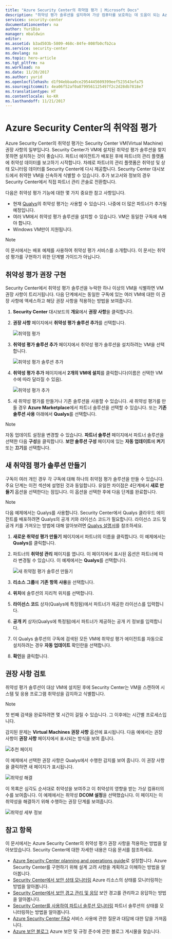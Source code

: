 ```yaml
---
title: "Azure Security Center의 취약점 평가 | Microsoft Docs"
description: "취약성 평가 솔루션을 설치하여 가상 컴퓨터를 보호하는 데 도움이 되는 Azure Security Center의 권장 사항을 가져옵니다."
services: security-center
documentationcenter: na
author: YuriDio
manager: mbaldwin
editor: 
ms.assetid: b3ad503b-5809-468c-84fe-808fb0cfb2ca
ms.service: security-center
ms.devlang: na
ms.topic: hero-article
ms.tgt_pltfrm: na
ms.workload: na
ms.date: 11/20/2017
ms.author: yurid
ms.openlocfilehash: d1f94ebbaa0ce2954445609399eef523543efa75
ms.sourcegitcommit: 4ea06f52af0a8799561125497f2c2d28db7818e7
ms.translationtype: HT
ms.contentlocale: ko-KR
ms.lasthandoff: 11/21/2017
---
```

# <a name="vulnerability-assessment-in-azure-security-center"></a>Azure Security Center의 취약점 평가

Azure Security Center의 취약성 평가는 Security Center VM(Virtual Machine) 권장 사항의 일부입니다. Security Center가 VM에 설치된 취약성 평가 솔루션을 찾지 못하면 설치하는 것이 좋습니다. 파트너 에이전트가 배포된 후에 파트너의 관리 플랫폼에 취약성 데이터를 보고하기 시작합니다. 차례로 파트너의 관리 플랫폼은 취약성 및 상태 모니터링 데이터를 Security Center에 다시 제공합니다. Security Center 대시보드에서 취약한 VM을 신속하게 식별할 수 있습니다. 추가 보고서와 정보의 경우 Security Center에서 직접 파트너 관리 콘솔로 전환합니다.

다음은 취약성 평가 기능에 대한 몇 가지 중요한 참고 사항입니다.

* 현재 [Qualys](https://www.qualys.com/lp/azure)의 취약성 평가는 사용할 수 있습니다. 나중에 더 많은 파트너가 추가될 예정입니다.
* 여러 VM에서 취약성 평가 솔루션을 설치할 수 있습니다. VM은 동일한 구독에 속해야 합니다.
* Windows VM만이 지원됩니다. 

> [!NOTE]
> 이 문서에서는 배포 예제를 사용하여 취약성 평가 서비스를 소개합니다. 이 문서는 취약성 평가를 구현하기 위한 단계별 가이드가 아닙니다.
>

## <a name="implement-a-vulnerability-assessment-recommendation"></a>취약성 평가 권장 구현
Security Center에서 취약성 평가 솔루션을 누락한 하나 이상의 VM을 식별하면 VM 권장 사항이 트리거됩니다. 다음 단계에서는 동일한 구독에 있는 여러 VM에 대한 이 권장 사항에 액세스하고 해당 권장 사항을 적용하는 방법을 보여줍니다.

1. **Security Center** 대시보드의 **개요**에서 **권장 사항**을 클릭합니다.
2. **권장 사항** 페이지에서 **취약성 평가 솔루션 추가**를 선택합니다.

    ![취약점 평가](./media/security-center-vulnerability-assessment-recommendations/security-center-vulnerability-assessment-fig1-new.png)
3. **취약성 평가 솔루션 추가** 페이지에서 취약성 평가 솔루션을 설치하려는 VM을 선택합니다.

    ![취약성 평가 솔루션 추가](./media/security-center-vulnerability-assessment-recommendations/security-center-vulnerability-assessment-fig2-new.png)
4. **취약성 평가 추가** 페이지에서 **2개의 VM에 설치**를 클릭합니다(이름은 선택한 VM 수에 따라 달라질 수 있음).

    ![취약성 평가 추가](./media/security-center-vulnerability-assessment-recommendations/security-center-vulnerability-assessment-fig3-new.png)
5. 새 취약성 평가를 만들거나 기존 솔루션을 사용할 수 있습니다. 새 취약성 평가를 만들 경우 **Azure Marketplace**에서 파트너 솔루션을 선택할 수 있습니다. 또는 **기존 솔루션 사용** 아래에서 **Qualys**를 선택합니다.

> [!NOTE]
> 자동 업데이트 설정을 변경할 수 있습니다. **파트너 솔루션** 페이지에서 파트너 솔루션을 선택한 다음 **구성**을 클릭합니다. **보안 솔루션 구성** 페이지에 있는 **자동 업데이트**에 **켜기** 또는 **끄기**를 선택합니다. 

## <a name="create-a-new-vulnerability-assessment-solution"></a>새 취약점 평가 솔루션 만들기
구독이 여러 개인 경우 각 구독에 대해 하나의 취약점 평가 솔루션을 만들 수 있습니다. 주요 단계는 이전 섹션에 설명된 것과 동일합니다. 유일한 차이점은 4단계에서 **새로 만들기** 옵션을 선택한다는 점입니다. 이 옵션을 선택한 후에 다음 단계를 완료합니다.

> [!NOTE]
> 다음 예제에서는 Qualys를 사용합니다. Security Center에서 Qualys 클라우드 에이전트를 배포하려면 Qualys의 공개 키와 라이선스 코드가 필요합니다. 라이선스 코드 및 공개 키를 가져오는 방법에 대해 알아보려면 [Qualys 설명서](https://community.qualys.com/docs/DOC-5823-deploying-qualys-cloud-agents-from-microsoft-azure-security-center)를 참조하세요.


1. **새로운 취약성 평가 만들기** 페이지에서 파트너의 이름을 클릭합니다. 이 예제에서는 **Qualys**를 클릭합니다.
2. 파트너의 **취약성 관리** 페이지를 엽니다. 이 페이지에서 표시된 옵션은 파트너에 따라 변경될 수 있습니다. 이 예제에서는 **Qualys**를 선택합니다.

    ![새 취약점 평가 솔루션 만들기](./media/security-center-vulnerability-assessment-recommendations/security-center-vulnerability-assessment-fig4-new.png)
3. **리소스 그룹**에 **기존 항목 사용**을 선택합니다.
4. **위치**에 솔루션의 지리적 위치를 선택합니다.
5. **라이선스 코드** 상자(Qualys에 특정됨)에서 파트너가 제공한 라이선스를 입력합니다.
6. **공개 키** 상자(Qualys에 특정됨)에서 파트너가 제공하는 공개 키 정보를 입력합니다.
7. 이 Qualys 솔루션의 구독에 검색된 모든 VM에 취약성 평가 에이전트를 자동으로 설치하려는 경우 **자동 업데이트** 확인란을 선택합니다.
8. **확인**을 클릭합니다.

## <a name="review-the-recommendation"></a>권장 사항 검토
취약성 평가 솔루션이 대상 VM에 설치된 후에 Security Center는 VM을 스캔하여 시스템 및 응용 프로그램 취약성을 감지하고 식별합니다.

> [!NOTE]
> 첫 번째 검색을 완료하려면 몇 시간이 걸릴 수 있습니다. 그 이후에는 시간별 프로세스입니다.
>
>

감지된 문제는 **Virtual Machines 권장 사항** 옵션에 표시됩니다. 다음 예에서는 권장 사항이 **권장 사항** 페이지에서 표시되는 방식을 보여 줍니다.

![추천 페이지](./media/security-center-vulnerability-assessment-recommendations/security-center-vulnerability-assessment-fig5-new.png)

이 예제에서 선택한 권장 사항은 Qualys에서 수행한 감지를 보여 줍니다. 이 권장 사항을 클릭하면 새 페이지가 표시됩니다.

![취약성 해결](./media/security-center-vulnerability-assessment-recommendations/security-center-vulnerability-assessment-fig6-new.png)

이 목록은 심각도 순서대로 취약성을 보여주고 이 취약성의 영향을 받는 가상 컴퓨터의 수를 보여줍니다. 이 예제에서는 취약성 **DCOM 설정**을 선택했습니다. 이 페이지는 이 취약성을 해결하기 위해 수행하는 권장 단계를 보여줍니다.

![취약성 세부 정보](./media/security-center-vulnerability-assessment-recommendations/security-center-vulnerability-assessment-fig7-new.png)

## <a name="see-also"></a>참고 항목

이 문서에서는 Azure Security Center의 취약성 평가 권장 사항을 적용하는 방법을 알아보았습니다. Security Center에 대한 자세한 내용은 다음 문서를 참조하세요.

* [Azure Security Center planning and operations guide](security-center-planning-and-operations-guide.md)로 설정합니다. Azure Security Center를 구현하기 위해 설계 고려 사항을 계획하고 이해하는 방법을 알아봅니다.
* [Security Center에서 보안 상태 모니터링](security-center-monitoring.md) Azure 리소스의 상태를 모니터링하는 방법을 알아봅니다.
* [Security Center에서 보안 경고 관리 및 응답](security-center-managing-and-responding-alerts.md) 보안 경고를 관리하고 응답하는 방법을 알아봅니다.
* [Security Center를 사용하여 파트너 솔루션 모니터링](security-center-partner-solutions.md) 파트너 솔루션의 상태를 모니터링하는 방법을 알아봅니다.
* [Azure Security Center FAQ](security-center-faq.md) 서비스 사용에 관한 질문과 대답에 대한 답을 가져옵니다.
* [Azure 보안 블로그](http://blogs.msdn.com/b/azuresecurity/) Azure 보안 및 규정 준수에 관한 블로그 게시물을 찾습니다.
